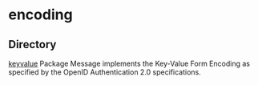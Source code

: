 # encoding

## Directory

[keyvalue][1] Package Message implements the Key-Value Form Encoding 
as specified by the OpenID Authentication 2.0 specifications.

[1]: https://github.com/kugutsumen/encoding/tree/master/keyvalue

